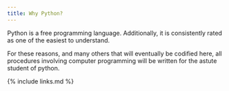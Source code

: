 ```yaml
---
title: Why Python?
---
```

Python is a free programming language.
Additionally, it is consistently rated as one of the easiest to understand.

For these reasons, and many others that will eventually be codified here, all procedures involving computer programming will be written for the astute student of python.

{% include links.md %}
